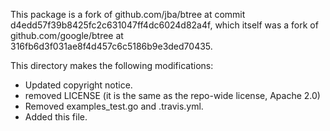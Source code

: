 This package is a fork of github.com/jba/btree at commit
d4edd57f39b8425fc2c631047ff4dc6024d82a4f, which itself was a fork of
github.com/google/btree at 316fb6d3f031ae8f4d457c6c5186b9e3ded70435.

This directory makes the following modifications:

- Updated copyright notice.
- removed LICENSE (it is the same as the repo-wide license, Apache 2.0)
- Removed examples_test.go and .travis.yml.
- Added this file.
